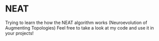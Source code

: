 # NEAT
Trying to learn the how the NEAT algorithm works (Neuroevolution of Augmenting Topologies)
Feel free to take a look at my code and use it in your projects!
